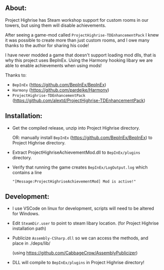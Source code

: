 ## About:

Project Highrise has Steam workshop support for custom rooms in our towers,
but using them will disable achievements. 

After seeing a game-mod called `ProjectHighrise-TDEnhancementPack`
I knew it was possible to create more than just custom rooms, and I owe many thanks to the author for sharing his code!

I have never modded a game that doesn't support loading mod dlls, that is why this project uses BepInEx.
Using the Harmony hooking libary we are able to enable achievements when using mods! 

Thanks to: 
* `BepInEx` (https://github.com/BepInEx/BepInEx)
* `Harmony` (https://github.com/pardeike/Harmony)
* `ProjectHighrise-TDEnhancementPack` (https://github.com/alextd/ProjectHighrise-TDEnhancementPack)

## Installation:

* Get the compiled release, unzip into Project Highrise directory.

	OR: manually install `BepInEx` (https://github.com/BepInEx/BepInEx) to Project Highrise directory. 
    
* Extract ProjectHighriseAchievementMod.dll to `BepInEx/plugins` directory.

* Verify that running the game creates `BepInEx/LogOutput.log` which contains a line

   `"[Message:ProjectHighriseAchievementMod] Mod is active!"`


## Development:

* I use VSCode on linux for development, scripts will need to be altered for Windows.

* Edit `SteamDir.user`  to point to steam libary location. (for Project Highrise installation path)
    
* Publicize `Assembly-CSharp.dll` so we can access the methods, and place in ./deps/lib/

	(using https://github.com/CabbageCrow/AssemblyPublicizer)

* DLL will compile to `BepInEx/plugins` in Project Highrise directory!
